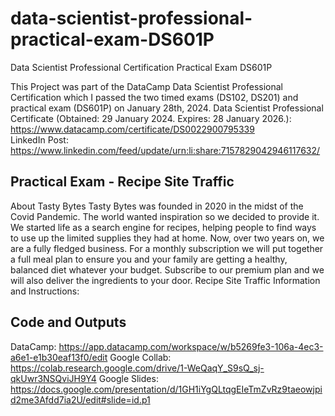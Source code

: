 # data-scientist-professional-practical-exam-DS601P
Data Scientist Professional Certification Practical Exam DS601P

This Project was part of the DataCamp Data Scientist Professional Certification which I passed the two timed exams (DS102, DS201) and practical exam (DS601P) on January 28th, 2024.
Data Scientist Professional Certificate (Obtained: 29 January 2024. Expires: 28 January 2026.): https://www.datacamp.com/certificate/DS0022900795339  
LinkedIn Post: https://www.linkedin.com/feed/update/urn:li:share:7157829042946117632/ 

## Practical Exam - Recipe Site Traffic
About Tasty Bytes 
Tasty Bytes was founded in 2020 in the midst of the Covid Pandemic. The world wanted inspiration so we decided to provide it. We started life as a search engine for recipes, helping people to find ways to use up the limited supplies they had at home. Now, over two years on, we are a fully fledged business. For a monthly subscription we will put together a full meal plan to ensure you and your family are getting a healthy, balanced diet whatever your budget. Subscribe to our premium plan and we will also deliver the ingredients to your door.
Recipe Site Traffic Information and Instructions: 


## Code and Outputs
DataCamp: https://app.datacamp.com/workspace/w/b5269fe3-106a-4ec3-a6e1-e1b30eaf13f0/edit 
Google Collab: https://colab.research.google.com/drive/1-WeQaqY_S9sQ_sj-qkUwr3NSQviJH9Y4 
Google Slides: https://docs.google.com/presentation/d/1GH1iYgQLtqgEIeTmZvRz9taeowjpid2me3Afdd7ia2U/edit#slide=id.p1 
